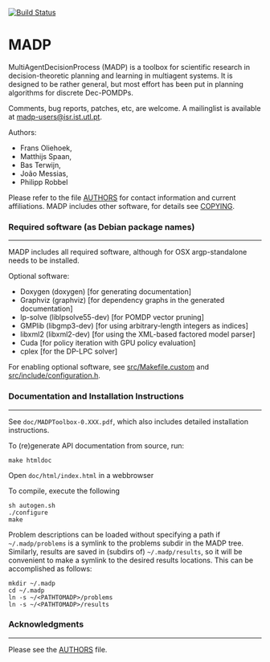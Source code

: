 [![Build Status](https://travis-ci.org/MADPToolbox/MADP.svg?branch=master)](https://travis-ci.org/MADPToolbox/MADP)

MADP
====

MultiAgentDecisionProcess (MADP) is a toolbox for scientific research
in decision-theoretic planning and learning in multiagent systems.  It
is designed to be rather general, but most effort has been put in
planning algorithms for discrete Dec-POMDPs.

Comments, bug reports, patches, etc, are welcome. A mailinglist is
available at madp-users@isr.ist.utl.pt.

Authors:
* Frans Oliehoek,
* Matthijs Spaan,
* Bas Terwijn,
* João Messias,
* Philipp Robbel

Please refer to the file [AUTHORS](AUTHORS) for contact information and current 
affiliations. MADP includes other software, for details see [COPYING](COPYING).


### Required software (as Debian package names)
-----------------------------------------------

MADP includes all required software, although for OSX argp-standalone needs to be installed.

Optional software:

* Doxygen (doxygen) [for generating documentation]
* Graphviz (graphviz) [for dependency graphs in the generated documentation]
* lp-solve (liblpsolve55-dev) [for POMDP vector pruning]
* GMPlib (libgmp3-dev) [for using arbitrary-length integers as indices] 
* libxml2 (libxml2-dev) [for using the XML-based factored model parser]
* Cuda [for policy iteration with GPU policy evaluation]
* cplex [for the DP-LPC solver]

For enabling optional software, see [src/Makefile.custom](src/Makefile.custom) and
[src/include/configuration.h](src/include/configuration.h).

### Documentation and Installation Instructions
-----------------------------------------------

See `doc/MADPToolbox-0.XXX.pdf`, which also includes detailed 
installation instructions.

To (re)generate API documentation from source, run:
```
make htmldoc
```
Open `doc/html/index.html` in a webbrowser

To compile, execute the following
```
sh autogen.sh
./configure
make
```

Problem descriptions can be loaded without specifying a path if
`~/.madp/problems` is a symlink to the problems subdir in the MADP tree.
Similarly, results are saved in (subdirs of) `~/.madp/results`, so it will
be convenient to make a symlink to the desired results locations.
This can be accomplished as follows:
```
mkdir ~/.madp
cd ~/.madp
ln -s ~/<PATHTOMADP>/problems
ln -s ~/<PATHTOMADP>/results
```

### Acknowledgments
-------------------

Please see the [AUTHORS](AUTHORS) file.
